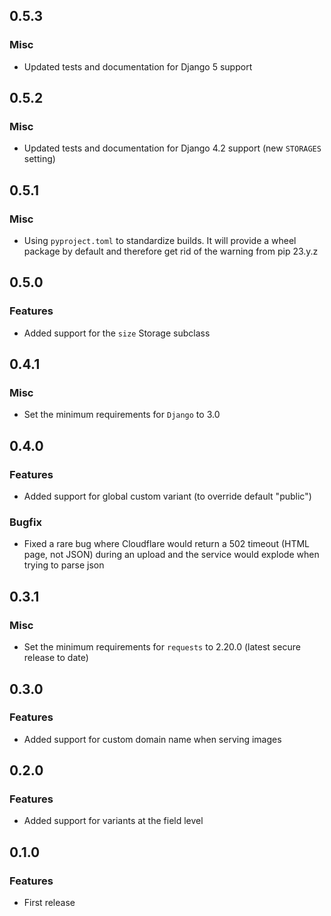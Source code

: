 ## 0.5.3

### Misc

 * Updated tests and documentation for Django 5 support

## 0.5.2

### Misc

 * Updated tests and documentation for Django 4.2 support (new `STORAGES` setting)

## 0.5.1

### Misc

 * Using `pyproject.toml` to standardize builds. It will provide a wheel package by default and therefore get rid of the warning from pip 23.y.z

## 0.5.0

### Features

 * Added support for the `size` Storage subclass

## 0.4.1

### Misc

 * Set the minimum requirements for `Django` to 3.0

## 0.4.0

### Features

 * Added support for global custom variant (to override default "public")

### Bugfix

 * Fixed a rare bug where Cloudflare would return a 502 timeout (HTML page, not JSON) during an upload and the service would explode when trying to parse json

## 0.3.1

### Misc

 * Set the minimum requirements for `requests` to 2.20.0 (latest secure release to date)

## 0.3.0

### Features

 * Added support for custom domain name when serving images

## 0.2.0

### Features

 * Added support for variants at the field level

## 0.1.0

### Features

 * First release
